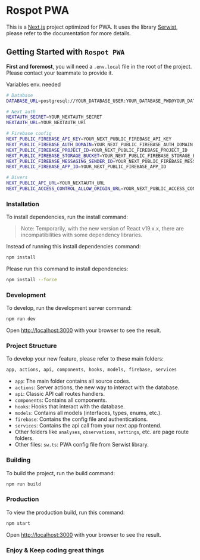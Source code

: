 # Rospot PWA

This is a [Next.js](https://nextjs.org) project optimized for PWA.
It uses the library [Serwist](https://serwist.pages.dev/), please refer to the documentation for more details.

## Getting Started with `Rospot PWA`

**First and foremost**, you will need a `.env.local` file in the root of the project. Please contact your teammate to provide it.

Variables env. needed

```bash
# Database
DATABASE_URL=postgresql://YOUR_DATABASE_USER:YOUR_DATABASE_PWD@YOUR_DATABASE_HOST:YOUR_DATABASE_PORT/YOUR_DATABASE_NAME

# Next auth
NEXTAUTH_SECRET=YOUR_NEXTAUTH_SECRET
NEXTAUTH_URL=YOUR_NEXTAUTH_URl

# Firebase config
NEXT_PUBLIC_FIREBASE_API_KEY=YOUR_NEXT_PUBLIC_FIREBASE_API_KEY
NEXT_PUBLIC_FIREBASE_AUTH_DOMAIN=YOUR_NEXT_PUBLIC_FIREBASE_AUTH_DOMAIN
NEXT_PUBLIC_FIREBASE_PROJECT_ID=YOUR_NEXT_PUBLIC_FIREBASE_PROJECT_ID
NEXT_PUBLIC_FIREBASE_STORAGE_BUCKET=YOUR_NEXT_PUBLIC_FIREBASE_STORAGE_BUCKET
NEXT_PUBLIC_FIREBASE_MESSAGING_SENDER_ID=YOUR_NEXT_PUBLIC_FIREBASE_MESSAGING_SENDER_ID
NEXT_PUBLIC_FIREBASE_APP_ID=YOUR_NEXT_PUBLIC_FIREBASE_APP_ID

# Divers
NEXT_PUBLIC_API_URL=YOUR_NEXTAUTH_URL
NEXT_PUBLIC_ACCESS_CONTROL_ALLOW_ORIGIN_URL=YOUR_NEXT_PUBLIC_ACCESS_CONTROL_ALLOW_ORIGIN_URL
```

### Installation

To install dependencies, run the install command:

> Note: Temporarily, with the new version of React v19.x.x, there are incompatibilities with some dependency libraries.

Instead of running this install dependencies command:

```bash
npm install
```

Please run this command to install dependencies:

```bash
npm install --force
```

### Development

To develop, run the development server command:

```bash
npm run dev
```

Open [http://localhost:3000](http://localhost:3000) with your browser to see the result.

### Project Structure

To develop your new feature, please refer to these main folders:

```bash
app, actions, api, components, hooks, models, firebase, services
```

- `app`: The main folder contains all source codes.
- `actions`: Server actions, the new way to interact with the database.
- `api`: Classic API call routes handlers.
- `components`: Contains all components.
- `hooks`: Hooks that interact with the database.
- `models`: Contains all models (interfaces, types, enums, etc.).
- `firebase`: Contains the config file and authentications.
- `services`: Contains the api call from your next app frontend.
- Other folders like `analyses`, `observations`, `settings`, etc. are page route folders.
- Other files:
  `sw.ts`: PWA config file from Serwist library.

### Building

To build the project, run the build command:

```bash
npm run build
```

### Production

To view the production build, run this command:

```bash
npm start
```

Open [http://localhost:3000](http://localhost:3000) with your browser to see the result.

### Enjoy & Keep coding great things
